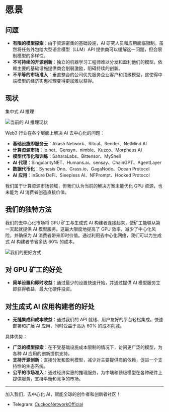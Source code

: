 # 愿景

## 问题

- **有限的模型探索**：由于资源密集的基础设施，AI 研究人员和应用面临限制。虽然将任务外包给大型语言模型（LLM）API 提供商可以缓解这一问题，但会限制模型的多样性。
- **不可持续的开源创新**：独立的机器学习工程师难以分发和盈利他们的模型。依赖主要的基础设施提供商会削弱激励，阻碍持续的创新。
- **不平等的市场准入**：垂直整合的公司优先服务企业客户和顶级模型，这使得中端模型的经济实惠推理变得更加难以获得。

## 现状

集中式 AI 推理

![当前的 AI 推理现状](/img/cuckoo-today.webp)

Web3 行业在各个层面上解决 AI 去中心化的问题：

- **基础设施即服务云**：Akash Network、Ritual、Render、NetMind.AI
- **计算资源市场**：io.net、Gensyn、nimble、Kuzco、Morpheus AI
- **模型代币化和训练**：SaharaLabs、Bittensor、MyShell
- **AI 代理**：SingularityNET、Humans.ai、sensay、ChainGPT、AgentLayer
- **数据代币化**：Synesis One、Grass.io、GagaNode、Ocean Protocol
- **AI 应用**：inSure DeFi、Sleepless AI、NFPrompt、Hooked Protocol

我们属于计算资源市场领域，但我们认为当前的解决方案未能优化 GPU 资源，也未能为 AI 消费者创造直接价值。

## 我们的独特方法

我们的去中心化市场将 GPU 矿工与生成式 AI 构建者连接起来，使矿工能够从第一天起就提供 AI 模型服务。这最大限度地提高了 GPU 效率，减少了中心化风险，并确保为 AI 消费者带来即时价值。通过利用去中心化网络，我们可以为生成式 AI 构建者节省多达 60% 的成本。

![我们的更好方式](/img/cuckoo-better-way.webp)

## 对 GPU 矿工的好处

- **简单设置和即时收益**：通过最少的设置快速开始，并通过提供 AI 模型服务立即获得收益，最大化硬件投资。

## 对生成式 AI 应用构建者的好处

- **无缝集成和成本效益**：通过我们的 API 就绪、用户友好的平台轻松集成。快速部署和扩展 AI 应用，同时受益于高达 60% 的成本削减。

具体优势：

- **广泛的模型探索**：在不受基础设施成本限制的情况下，访问更广泛的模型，为各种 AI 应用的创新提供支持。
- **支持开源创新**：直接分发和盈利模型，减少对主要提供商的依赖，促进一个支持性的生态系统。
- **公平的市场准入**：通过经济实惠的推理服务，为中端和顶级模型在各种硬件上提供服务，支持平衡和竞争的市场。

---

加入我们，去中心化 AI，赋能全球的创作者和创新者社区！

- Telegram: [CuckooNetworkOfficial](https://t.me/CuckooNetworkOfficial)
